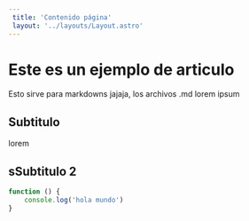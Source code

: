 ```yaml
---
 title: 'Contenido página'
 layout: '../layouts/Layout.astro'
---
```


# Este es un ejemplo de articulo

Esto sirve para markdowns jajaja, los archivos .md
lorem ipsum   

## Subtitulo

lorem   

## sSubtitulo 2
```javascript
function () {
    console.log('hola mundo')
}
```